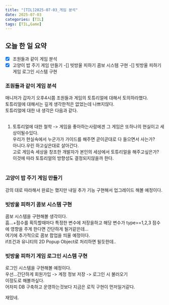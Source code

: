 ```yaml
---
title: "[TIL]2025-07-03_게임 분석"
date: 2025-07-03
categories: [TIL]
tags: [TIL,Game]
---
```


## 오늘 한 일 요약

-[X] 조원들과 같이 게임 분석
-[X] 고양이 밥 주기 게임 만들기
-[] 빗방울 피하기 콤보 시스템 구현
-[] 빗방울 피하기 게임 로그인 시스템 구현

### 조원들과 같이 게임 분석
  
매니저가 갑자기 오후4시쯤 조원들과 게임의 토튜리얼에 대해서 토의하라했다.  
토튜리얼에 대해서는 깊게 생각한적은 없었는데 나쁘지않다.  
토튜리얼에 대한 내 생각은 다음과 같다.  
<br>
1. 토튜리얼에 대한 철학
-> 게임을 좋아하는사람에겐 그 게임은 또하나의 현실이고 세상이될수있다.  
   우리가 현실속에서 누군가가 가이드를 해주면 곧이곧대로 다 들으면서 사는가?  
   아니다.우린 하고싶은대로 살아간다.
   <br>
   고로 게임속 세상을 창조한 개발자가 본인의 세상에서 토튜리얼을 해주고싶은가?  
   이것에 따라 토튜리얼의 방향성도 결정되지않을까 한다.   
   <br>

### 고양이 밥 주기 게임 만들기

강의 대로 따라해서 완료는 했지만 내일 추가 기능 구현해서 업그레이드 해볼 예정이다.  

### 빗방울 피하기 콤보 시스템 구현

콤보 시스템을 구현해볼 생각이다.  
흠...+점수를 획득할때마다 특정한 변수에 저장을하고 
해당 변수가 type==1,2,3 점수에 영향을 주게 한다면 간단하게 될거같은데...  
여기에 추가적으로 콤보 팝업을 띄울 예정이다.  
if조건과 유니티의 2D Popup Object로 처리하면 될듯한데..  

### 빗방울 피하기 게임 로그인 시스템 구현

로그인 시스템을 구현해볼 예정이다.  
우선...간단하게 회원가입 -> 계정 정보 저장 -> 로그인 시 불러오기  
이정도로 해볼까싶다.  
어차피 DB 구축하고 운영하는것보다 지금은 로직 구현이 먼저일거같다.  

재밌네.
